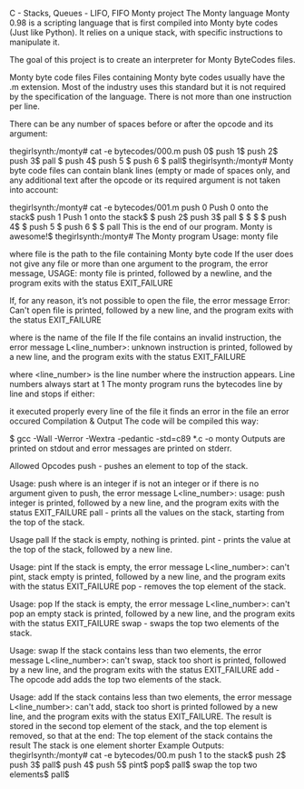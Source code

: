 C - Stacks, Queues - LIFO, FIFO
Monty project
The Monty language
Monty 0.98 is a scripting language that is first compiled into Monty byte codes
(Just like Python). It relies on a unique stack, with specific instructions to
manipulate it.

The goal of this project is to create an interpreter for Monty ByteCodes files.

Monty byte code files
Files containing Monty byte codes usually have the .m extension. Most of the
industry uses this standard but it is not required by the specification of the
language. There is not more than one instruction per line.

There can be any number of spaces before or after the opcode and its argument:

thegirlsynth:/monty# cat -e bytecodes/000.m
push 0$
push 1$
push 2$
  push 3$
                   pall    $
push 4$
    push 5    $
      push    6        $
pall$
thegirlsynth:/monty#
Monty byte code files can contain blank lines (empty or made of spaces only, and
any additional text after the opcode or its required argument is not taken into
account:

thegirlsynth:/monty# cat -e bytecodes/001.m
push 0 Push 0 onto the stack$
push 1 Push 1 onto the stack$
$
push 2$
  push 3$
                   pall    $
$
$
                           $
push 4$
$
    push 5    $
      push    6        $
$
pall This is the end of our program. Monty is awesome!$
thegirlsynth:/monty#
The Monty program
Usage: monty file

where file is the path to the file containing Monty byte code
If the user does not give any file or more than one argument to the program, the
error message, USAGE: monty file is printed, followed by a newline, and the
program exits with the status EXIT_FAILURE

If, for any reason, it’s not possible to open the file, the error message Error:
Can't open file <file> is printed, followed by a new line, and the program exits
with the status EXIT_FAILURE

where <file> is the name of the file
If the file contains an invalid instruction, the error message L<line_number>:
unknown instruction <opcode> is printed, followed by a new line, and the program
exits with the status EXIT_FAILURE

where <line_number> is the line number where the instruction appears.
Line numbers always start at 1
The monty program runs the bytecodes line by line and stops if either:

it executed properly every line of the file
it finds an error in the file
an error occured
Compilation & Output
The code will be compiled this way:

$ gcc -Wall -Werror -Wextra -pedantic -std=c89 *.c -o monty
Outputs are printed on stdout and error messages are printed on stderr.

Allowed Opcodes
push - pushes an element to top of the stack.

Usage: push <int>
where <int> is an integer
if <int> is not an integer or if there is no argument given to push, the error
message L<line_number>: usage: push integer is printed, followed by a new line,
and the program exits with the status EXIT_FAILURE
pall - prints all the values on the stack, starting from the top of the stack.

Usage pall
If the stack is empty, nothing is printed.
pint - prints the value at the top of the stack, followed by a new line.

Usage: pint
If the stack is empty, the error message L<line_number>: can't pint, stack empty
is printed, followed by a new line, and the program exits with the status
EXIT_FAILURE
pop - removes the top element of the stack.

Usage: pop
If the stack is empty, the error message L<line_number>: can't pop an empty
stack is printed, followed by a new line, and the program exits with the status
EXIT_FAILURE
swap - swaps the top two elements of the stack.

Usage: swap
If the stack contains less than two elements, the error message L<line_number>:
can't swap, stack too short is printed, followed by a new line, and the program
exits with the status EXIT_FAILURE
add - The opcode add adds the top two elements of the stack.

Usage: add
If the stack contains less than two elements, the error message L<line_number>:
can't add, stack too short is printed followed by a new line, and the program
exits with the status EXIT_FAILURE.
The result is stored in the second top element of the stack, and the top element
is removed, so that at the end:
The top element of the stack contains the result
The stack is one element shorter
Example Outputs:
thegirlsynth:/monty# cat -e bytecodes/00.m
push 1 to the stack$
push 2$
push 3$
pall$
push 4$
push 5$
pint$
pop$
pall$
swap the top two elements$
pall$

